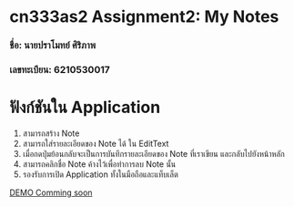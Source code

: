 # cn333as2 Assignment2: My Notes

### ชื่อ: นายปราโมทย์ ศิริภาพ
### เลขทะเบียน: 6210530017

# ฟังก์ชันใน Application
1. สามารถสร้าง Note   
2. สามารถใส่รายละเอียดของ Note ได้ ใน EditText   
3. เมื่อกดปุ่มย้อนกลับจะเป็นการบันทึกรายละเอียดของ Note ที่เราเขียน และกลับไปยังหน้าหลัก   
4. สามารถคลิกชื่อ Note ค้างไว้เพื่อทำการลบ Note นั้น
5. รองรับการเปิด Application ทั้งในมือถือและแท็บเล็ต   

[DEMO Comming soon](https://github.com/6210530017/cn333as2)
